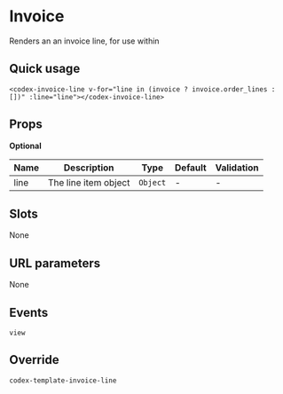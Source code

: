 # Invoice

Renders an an invoice line, for use within <codex-invoice></codex-invoice>

## Quick usage

```vue
<codex-invoice-line v-for="line in (invoice ? invoice.order_lines : [])" :line="line"></codex-invoice-line>
```

## Props

**Optional**

| Name | Description | Type | Default | Validation |
| - | - | - | - | - |
| line | The line item object | `Object` | - | - |


## Slots

None

## URL parameters

None

## Events

`view`

## Override

`
codex-template-invoice-line
`

